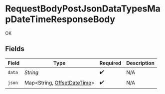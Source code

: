 # RequestBodyPostJsonDataTypesMapDateTimeResponseBody

OK


## Fields

| Field                                                                                                  | Type                                                                                                   | Required                                                                                               | Description                                                                                            |
| ------------------------------------------------------------------------------------------------------ | ------------------------------------------------------------------------------------------------------ | ------------------------------------------------------------------------------------------------------ | ------------------------------------------------------------------------------------------------------ |
| `data`                                                                                                 | *String*                                                                                               | :heavy_check_mark:                                                                                     | N/A                                                                                                    |
| `json`                                                                                                 | Map<String, [OffsetDateTime](https://docs.oracle.com/javase/8/docs/api/java/time/OffsetDateTime.html)> | :heavy_check_mark:                                                                                     | N/A                                                                                                    |